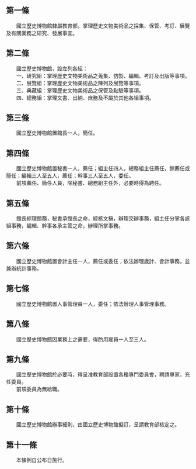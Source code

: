 第一條 
-------
　　國立歷史博物館隸屬教育部，掌理歷史文物美術品之採集、保管、考訂、展覽及有關業務之研究、發展事宜。  


第二條 
-------
　　國立歷史博物館，設左列各組：  
　　一、研究組：掌理歷史文物美術品之蒐集、仿製、編輯、考訂及出版等事項。  
　　二、展覽組：掌理歷史文物美術品之陳列及展覽等事項。  
　　三、典藏組：掌理歷史文物美術品之保管及點驗等事項。  
　　四、總務組：掌理文書、出納、庶務及不屬於其他各組事項。  


第三條 
-------
　　國立歷史博物館置館長一人，簡任。  


第四條 
-------
　　國立歷史博物館置秘書一人，薦任；組主任四人，總務組主任薦任，餘薦任或簡任；編輯三人至五人，薦任；幹事三人至五人，委任。  
　　前項薦任、簡任人員，除秘書、總務組主任外，必要時得為聘任。  


第五條 
-------
　　館長綜理館務，秘書承館長之命，綜核文稿，辦理交辦事務，組主任分掌各該組事務，編輯、幹事各承主管之命，辦理所掌事務。  


第六條 
-------
　　國立歷史博物館置會計主任一人，薦任或委任；依法辦理歲計、會計事務，並兼辦統計事務。  


第七條 
-------
　　國立歷史博物館置人事管理員一人，委任；依法辦理人事管理事務。  


第八條 
-------
　　國立歷史博物館因業務上之需要，得酌用雇員一人至三人。  


第九條 
-------
　　國立歷史博物館於必要時，得呈准教育部設置各種專門委員會，聘請專家，充任委員。  
　　前項委員為無給職。  


第十條 
-------
　　國立歷史博物館辦事細則，由國立歷史博物館擬訂，呈請教育部核定之。  


第十一條 
---------
　　本條例自公布日施行。
